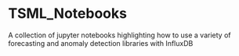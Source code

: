 # TSML_Notebooks
A collection of jupyter notebooks highlighting how to use a variety of forecasting and anomaly detection libraries with InfluxDB
